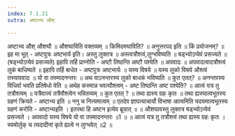 ```yaml
---
index: 7.1.21
sutra: अष्टाभ्य औश्

---
```

 अष्टाभ्य औश्   औशघौ ॥ औशघाविति वक्तव्यम् ॥ किमिदमघाविति? ॥ अनुत्तरपद इति ॥ किं प्रयोजनम्? ॥ इह मा भूत्  - अष्टपुत्रः अष्टभार्य इति। अस्तु लुक्तत्र ॥ अस्त्वत्रौश्त्वं,लुग्भविष्यति ॥ षड्भ्योऽप्येवं प्रसज्यते ॥ (षड्भ्योऽप्येवं प्रसज्यते) इहापि तर्हि प्राप्नोति - अष्टौ तिष्ठन्ति अष्टौ पश्येति ॥ अपवादः ॥ अपवादत्वादत्रौश्त्वं लुकं बाधिष्यते ॥ इहापि तर्हि बाधेत - अष्टपुत्रः अष्टभार्यः ॥ यस्य विषये ॥ यस्य लुको विषये औश्त्वं तस्यापवादः ॥ यो वा तस्मादनन्तरः ॥ अथ वाऽनन्तरस्य लुको बाधकं भविष्यति ॥ कुत एतत्? ॥ अनन्तरस्य विधिर्वा भवति प्रतिषेधो वेति ॥ अथेह कस्मान्न भवत्यौश्त्वम् - अष्ट तिष्ठन्ति अष्ट पश्येति? ॥ आत्वं यत्र तु तत्रौश्त्वम् ॥ यत्रैवात्त्वं तत्रैवौश्त्वेन भवितव्यम् ॥ कुत एतत् ? ॥ तथा ह्यस्य ग्रहः कृतः ॥ तथा ह्यस्यात्वभूतस्य ग्रहणं क्रियते - अष्टाभ्य इति ॥ ननु च नित्यमात्वम् ॥ एतदेव ज्ञापत्याचार्यो विभाषा आत्वमिति यदयमात्वभूतस्य ग्रहणं करोति - अष्टाभ्यइति । इतरथा हि अष्टन इत्येव ब्रूयात् ॥      ॥ औशघावस्तु लुक्तत्र षड्भ्योऽप्येवं प्रसज्यते ।         अपवादो यस्य विषये यो वा तस्मादनन्तरः ॥1 ॥ ॥ आत्वं यत्र तु तत्रौश्त्वं तथा ह्यस्य ग्रहः कृतः । स्वमोर्लुक् च त्यदादीनां कृते ह्यत्वे न लुग्भवेत् ॥2 ॥ 